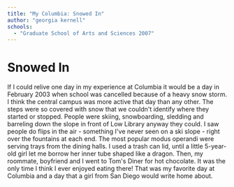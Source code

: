 ```yaml
---
title: "My Columbia: Snowed In"
author: "georgia kernell"
schools:
  - "Graduate School of Arts and Sciences 2007"
---
```


# Snowed In

If I could relive one day in my experience at Columbia it would be a day in February 2003 when school was cancelled because of a heavy snow storm.  I think the central campus was more active that day than any other.  The steps were so covered with snow that we couldn't identify where they started or stopped.  People were skiing, snowboarding, sledding and barreling down the slope in front of Low Library anyway they could.  I saw people do flips in the air - something I've never seen on a ski slope - right over the fountains at each end.  The most popular modus operandi were serving trays from the dining halls.  I used a trash can lid, until a little 5-year-old girl let me borrow her inner tube shaped like a dragon.  Then, my roommate, boyfriend and I went to Tom's Diner for hot chocolate.  It was the only time I think I ever enjoyed eating there!  That was my favorite day at Columbia and a day that a girl from San Diego would write home about.
